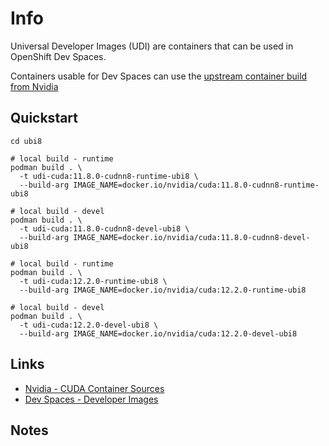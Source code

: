 # Info

Universal Developer Images (UDI) are containers that can be used
in OpenShift Dev Spaces.

Containers usable for Dev Spaces can use the [upstream container
build from Nvidia](https://hub.docker.com/r/nvidia/cuda)

## Quickstart

```
cd ubi8

# local build - runtime
podman build . \
  -t udi-cuda:11.8.0-cudnn8-runtime-ubi8 \
  --build-arg IMAGE_NAME=docker.io/nvidia/cuda:11.8.0-cudnn8-runtime-ubi8

# local build - devel
podman build . \
  -t udi-cuda:11.8.0-cudnn8-devel-ubi8 \
  --build-arg IMAGE_NAME=docker.io/nvidia/cuda:11.8.0-cudnn8-devel-ubi8

# local build - runtime
podman build . \
  -t udi-cuda:12.2.0-runtime-ubi8 \
  --build-arg IMAGE_NAME=docker.io/nvidia/cuda:12.2.0-runtime-ubi8

# local build - devel
podman build . \
  -t udi-cuda:12.2.0-devel-ubi8 \
  --build-arg IMAGE_NAME=docker.io/nvidia/cuda:12.2.0-devel-ubi8
```

## Links

- [Nvidia - CUDA Container Sources](https://gitlab.com/nvidia/container-images/cuda.git)
- [Dev Spaces - Developer Images](https://github.com/devfile/developer-images)

## Notes
